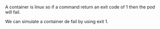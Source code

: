 A container is linux so if a command return an exit code of 1 then the pod will fail.

We can simulate a container de fail by using exit 1.